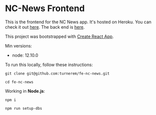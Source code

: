 # NC-News Frontend

This is the frontend for the NC News app. It's hosted on Heroku. You can check it out [here](https://fe-nc-news-4543524.herokuapp.com). The back end is [here](https://whispering-river-81489.herokuapp.com/api).

This project was bootstrapped with [Create React App](https://github.com/facebook/create-react-app).

Min versions:
- node: 12.10.0

To run this locally, follow these instructions:

```{javascript}
git clone git@github.com:turnerem/fe-nc-news.git

cd fe-nc-news
```

Working in **Node.js**:
```{js}
npm i

npm run setup-dbs
```

